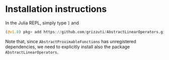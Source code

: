 # Installation instructions

In the Julia REPL, simply type `]` and
```julia
(@v1.8) pkg> add https://github.com/grizzuti/AbstractLinearOperators.git, add https://github.com/grizzuti/AbstractProximableFunctions.git
```
Note that, since `AbstractProximableFunctions` has unregistered dependencies, we need to explicitly install also the package `AbstractLinearOperators`.